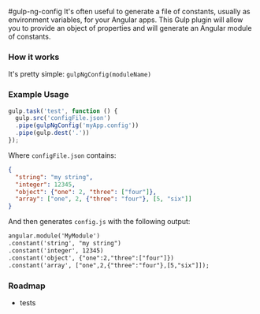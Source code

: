 #gulp-ng-config
It's often useful to generate a file of constants, usually as environment variables, for your Angular apps.
This Gulp plugin will allow you to provide an object of properties and will generate an Angular module of constants.

### How it works
It's pretty simple:
`gulpNgConfig(moduleName)`


### Example Usage
```javascript
gulp.task('test', function () {
  gulp.src('configFile.json')
  .pipe(gulpNgConfig('myApp.config'))
  .pipe(gulp.dest('.'))
});
```
Where `configFile.json` contains:
```json
{
  "string": "my string",
  "integer": 12345,
  "object": {"one": 2, "three": ["four"]},
  "array": ["one", 2, {"three": "four"}, [5, "six"]]
}
```
And then generates `config.js` with the following output:

```html
angular.module('MyModule')
.constant('string', "my string")
.constant('integer', 12345)
.constant('object', {"one":2,"three":["four"]})
.constant('array', ["one",2,{"three":"four"},[5,"six"]]);
```

### Roadmap
- tests
